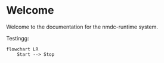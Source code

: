 # Welcome

Welcome to the documentation for the nmdc-runtime system.

Testingg:
``` mermaid
flowchart LR
    Start --> Stop
```
